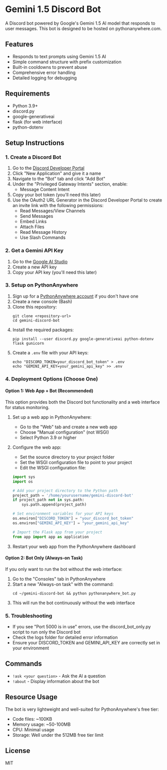 # Gemini 1.5 Discord Bot

A Discord bot powered by Google's Gemini 1.5 AI model that responds to user messages. This bot is designed to be hosted on pythonanywhere.com.

## Features

- Responds to text prompts using Gemini 1.5 AI
- Simple command structure with prefix customization
- Built-in cooldowns to prevent abuse
- Comprehensive error handling
- Detailed logging for debugging

## Requirements

- Python 3.9+
- discord.py
- google-generativeai
- flask (for web interface)
- python-dotenv

## Setup Instructions

### 1. Create a Discord Bot

1. Go to the [Discord Developer Portal](https://discord.com/developers/applications)
2. Click "New Application" and give it a name
3. Navigate to the "Bot" tab and click "Add Bot"
4. Under the "Privileged Gateway Intents" section, enable:
   - Message Content Intent
5. Copy your bot token (you'll need this later)
6. Use the OAuth2 URL Generator in the Discord Developer Portal to create an invite link with the following permissions:
   - Read Messages/View Channels
   - Send Messages
   - Embed Links
   - Attach Files
   - Read Message History
   - Use Slash Commands

### 2. Get a Gemini API Key

1. Go to the [Google AI Studio](https://makersuite.google.com/app/apikey)
2. Create a new API key
3. Copy your API key (you'll need this later)

### 3. Setup on PythonAnywhere

1. Sign up for a [PythonAnywhere account](https://www.pythonanywhere.com/) if you don't have one
2. Create a new console (Bash)
3. Clone this repository:
   ```
   git clone <repository-url>
   cd gemini-discord-bot
   ```
4. Install the required packages:
   ```
   pip install --user discord.py google-generativeai python-dotenv flask gunicorn
   ```
5. Create a `.env` file with your API keys:
   ```
   echo "DISCORD_TOKEN=your_discord_bot_token" > .env
   echo "GEMINI_API_KEY=your_gemini_api_key" >> .env
   ```

### 4. Deployment Options (Choose One)

#### Option 1: Web App + Bot (Recommended)

This option provides both the Discord bot functionality and a web interface for status monitoring.

1. Set up a web app in PythonAnywhere:
   - Go to the "Web" tab and create a new web app
   - Choose "Manual configuration" (not WSGI)
   - Select Python 3.9 or higher

2. Configure the web app:
   - Set the source directory to your project folder
   - Set the WSGI configuration file to point to your project
   - Edit the WSGI configuration file:
   
   ```python
   import sys
   import os
   
   # Add your project directory to the Python path
   project_path = '/home/yourusername/gemini-discord-bot'
   if project_path not in sys.path:
       sys.path.append(project_path)
   
   # Set environment variables for your API keys
   os.environ["DISCORD_TOKEN"] = "your_discord_bot_token"
   os.environ["GEMINI_API_KEY"] = "your_gemini_api_key"
   
   # Import the Flask app from your project
   from app import app as application
   ```

3. Restart your web app from the PythonAnywhere dashboard

#### Option 2: Bot Only (Always-on Task)

If you only want to run the bot without the web interface:

1. Go to the "Consoles" tab in PythonAnywhere
2. Start a new "Always-on task" with the command:
   ```
   cd ~/gemini-discord-bot && python pythonanywhere_bot.py
   ```
3. This will run the bot continuously without the web interface

### 5. Troubleshooting

- If you see "Port 5000 is in use" errors, use the discord_bot_only.py script to run only the Discord bot
- Check the logs folder for detailed error information
- Ensure your DISCORD_TOKEN and GEMINI_API_KEY are correctly set in your environment

## Commands

- `!ask <your question>` - Ask the AI a question
- `!about` - Display information about the bot

## Resource Usage

The bot is very lightweight and well-suited for PythonAnywhere's free tier:
- Code files: ~100KB
- Memory usage: ~50-100MB
- CPU: Minimal usage
- Storage: Well under the 512MB free tier limit

## License

MIT